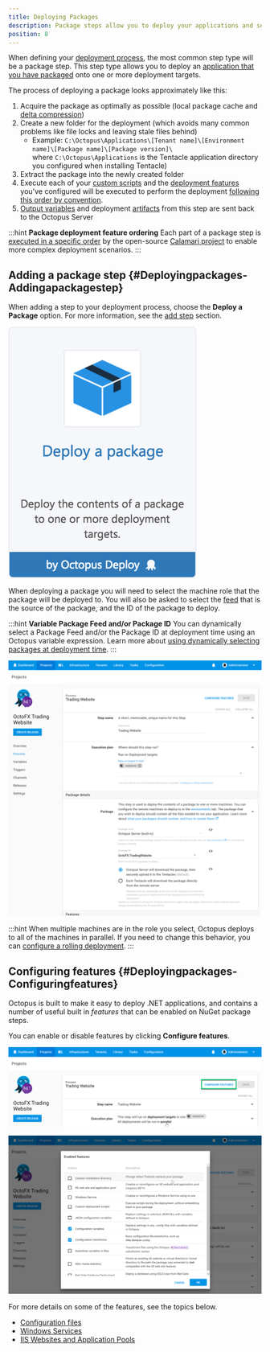 ```yaml
---
title: Deploying Packages
description: Package steps allow you to deploy your applications and services that you have packaged and configured with Octopus.
position: 8
---
```


When defining your [deployment process](/docs/deploying-applications/index.md), the most common step type will be a package step. This step type allows you to deploy an [application that you have packaged](/docs/packaging-applications/index.md) onto one or more deployment targets.

The process of deploying a package looks approximately like this:

1. Acquire the package as optimally as possible (local package cache and [delta compression](/docs/deploying-applications/deploying-packages/delta-compression-for-package-transfers.md))
1. Create a new folder for the deployment (which avoids many common problems like file locks and leaving stale files behind)
    - Example: `C:\Octopus\Applications\[Tenant name]\[Environment name]\[Package name]\[Package version]\` where `C:\Octopus\Applications` is the Tentacle application directory you configured when installing Tentacle)
1. Extract the package into the newly created folder
1. Execute each of your [custom scripts](/docs/deploying-applications/custom-scripts/index.md) and the [deployment features](/docs/deploying-applications/index.md) you've configured will be executed to perform the deployment [following this order by convention](/docs/deploying-applications/deploying-packages/package-deployment-feature-ordering.md).
1. [Output variables](/docs/deployment-process/variables/output-variables.md) and deployment [artifacts](/docs/deployment-process/artifacts.md) from this step are sent back to the Octopus Server

:::hint
**Package deployment feature ordering**
Each part of a package step is [executed in a specific order](/docs/deploying-applications/deploying-packages/package-deployment-feature-ordering.md) by the open-source [Calamari project](https://github.com/OctopusDeploy/Calamari) to enable more complex deployment scenarios.
:::

## Adding a package step {#Deployingpackages-Addingapackagestep}

When adding a step to your deployment process, choose the **Deploy a Package** option. For more information, see the [add step](/docs/deployment-process/steps/index.md) section.

![](/docs/images/5671696/5865908.png "width=170")

When deploying a package you will need to select the machine role that the package will be deployed to. You will also be asked to select the [feed](/docs/packaging-applications/package-repositories/index.md) that is the source of the package, and the ID of the package to deploy.

:::hint
**Variable Package Feed and/or Package ID**
You can dynamically select a Package Feed and/or the Package ID at deployment time using an Octopus variable expression. Learn more about [using dynamically selecting packages at deployment time](/docs/deploying-applications/deploying-packages/dynamically-selecting-packages.md).
:::

![](deploy-package-step.png "width=500")

:::hint
When multiple machines are in the role you select, Octopus deploys to all of the machines in parallel. If you need to change this behavior, you can [configure a rolling deployment](/docs/deployment-patterns/rolling-deployments.md).
:::

## Configuring features {#Deployingpackages-Configuringfeatures}

Octopus is built to make it easy to deploy .NET applications, and contains a number of useful built in *features* that can be enabled on NuGet package steps.

You can enable or disable features by clicking **Configure features**.

![](configure-features.png)

![](configure-features-details.png "width=500")

For more details on some of the features, see the topics below.

- [Configuration files](/docs/deployment-process/configuration-files/index.md)
- [Windows Services](/docs/deploying-applications/windows-services.md)
- [IIS Websites and Application Pools](/docs/deploying-applications/iis-websites-and-application-pools.md)
